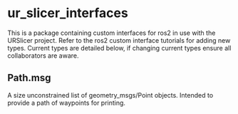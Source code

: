 # ur_slicer_interfaces

This is a package containing custom interfaces for ros2 in use with the URSlicer project. Refer to the ros2 custom interface tutorials for adding new types. Current types are detailed below, if changing current types ensure all collaborators are aware.

## Path.msg

A size unconstrained list of geometry_msgs/Point objects. Intended to provide a path of waypoints for printing.